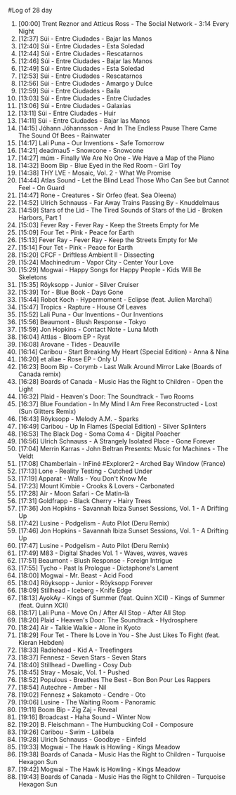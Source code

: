 #Log of 28 day

1. [00:00] Trent Reznor and Atticus Ross - The Social Network - 3:14 Every Night
1. [12:37] Súi - Entre Ciudades - Bajar las Manos
1. [12:40] Súi - Entre Ciudades - Esta Soledad
1. [12:44] Súi - Entre Ciudades - Rescatarnos
1. [12:46] Súi - Entre Ciudades - Bajar las Manos
1. [12:49] Súi - Entre Ciudades - Esta Soledad
1. [12:53] Súi - Entre Ciudades - Rescatarnos
1. [12:56] Súi - Entre Ciudades - Amargo y Dulce
1. [12:59] Súi - Entre Ciudades - Baila
1. [13:03] Súi - Entre Ciudades - Entre Ciudades
1. [13:06] Súi - Entre Ciudades - Galaxias
1. [13:11] Súi - Entre Ciudades - Huir
1. [14:11] Súi - Entre Ciudades - Bajar las Manos
1. [14:15] Jóhann Jóhannsson - And In The Endless Pause There Came The Sound Of Bees - Rainwater
1. [14:17] Lali Puna - Our Inventions - Safe Tomorrow
1. [14:21] deadmau5 - Snowcone - Snowcone
1. [14:27] múm - Finally We Are No One - We Have a Map of the Piano
1. [14:32] Boom Bip - Blue Eyed in the Red Room - Girl Toy
1. [14:38] THY LVE - Mosaic, Vol. 2 - What We Promise
1. [14:44] Atlas Sound - Let the Blind Lead Those Who Can See but Cannot Feel - On Guard
1. [14:47] Rone - Creatures - Sir Orfeo (feat. Sea Oleena)
1. [14:52] Ulrich Schnauss - Far Away Trains Passing By - Knuddelmaus
1. [14:59] Stars of the Lid - The Tired Sounds of Stars of the Lid - Broken Harbors, Part 1
1. [15:03] Fever Ray - Fever Ray - Keep the Streets Empty for Me
1. [15:09] Four Tet - Pink - Peace for Earth
1. [15:13] Fever Ray - Fever Ray - Keep the Streets Empty for Me
1. [15:14] Four Tet - Pink - Peace for Earth
1. [15:20] CFCF - Driftless Ambient II - Dissecting
1. [15:24] Machinedrum - Vapor City - Center Your Love
1. [15:29] Mogwai - Happy Songs for Happy People - Kids Will Be Skeletons
1. [15:35] Röyksopp - Junior - Silver Cruiser
1. [15:39] Tor - Blue Book - Days Gone
1. [15:44] Robot Koch - Hypermoment - Eclipse (feat. Julien Marchal)
1. [15:47] Tropics - Rapture - House Of Leaves
1. [15:52] Lali Puna - Our Inventions - Our Inventions
1. [15:56] Beaumont - Blush Response - Tokyo
1. [15:59] Jon Hopkins - Contact Note - Luna Moth
1. [16:04] Attlas - Bloom EP - Ryat
1. [16:08] Arovane - Tides - Deauville
1. [16:14] Caribou - Start Breaking My Heart (Special Edition) - Anna & Nina
1. [16:20] et aliae - Rose EP - Only U
1. [16:23] Boom Bip - Corymb - Last Walk Around Mirror Lake (Boards of Canada remix)
1. [16:28] Boards of Canada - Music Has the Right to Children - Open the Light
1. [16:32] Plaid - Heaven's Door: The Soundtrack - Two Rooms
1. [16:37] Blue Foundation - In My Mind I Am Free Reconstructed - Lost (Sun Glitters Remix)
1. [16:43] Röyksopp - Melody A.M. - Sparks
1. [16:49] Caribou - Up In Flames (Special Edition) - Silver Splinters
1. [16:53] The Black Dog - Soma Coma 4 - Digital Poacher
1. [16:56] Ulrich Schnauss - A Strangely Isolated Place - Gone Forever
1. [17:04] Merrin Karras - John Beltran Presents: Music for Machines - The Veldt
1. [17:08] Chamberlain - InFiné #Explorer2 - Arched Bay Window (France)
1. [17:13] Lone - Reality Testing - Cutched Under
1. [17:19] Apparat - Walls - You Don't Know Me
1. [17:23] Mount Kimbie - Crooks & Lovers - Carbonated
1. [17:28] Air - Moon Safari - Ce Matin-là
1. [17:31] Goldfrapp - Black Cherry - Hairy Trees
1. [17:36] Jon Hopkins - Savannah Ibiza Sunset Sessions, Vol. 1 - A Drifting Up
1. [17:42] Lusine - Podgelism - Auto Pilot (Deru Remix)
1. [17:46] Jon Hopkins - Savannah Ibiza Sunset Sessions, Vol. 1 - A Drifting Up
1. [17:47] Lusine - Podgelism - Auto Pilot (Deru Remix)
1. [17:49] M83 - Digital Shades Vol. 1 - Waves, waves, waves
1. [17:51] Beaumont - Blush Response - Foreign Intrigue
1. [17:55] Tycho - Past Is Prologue - Dictaphone's Lament
1. [18:00] Mogwai - Mr. Beast - Acid Food
1. [18:04] Röyksopp - Junior - Röyksopp Forever
1. [18:09] Stillhead - Iceberg - Knife Edge
1. [18:13] AyokAy - Kings of Summer (feat. Quinn XCII) - Kings of Summer (feat. Quinn XCII)
1. [18:17] Lali Puna - Move On / After All Stop - After All Stop
1. [18:20] Plaid - Heaven's Door: The Soundtrack - Hydrosphere
1. [18:24] Air - Talkie Walkie - Alone in Kyoto
1. [18:29] Four Tet - There Is Love in You - She Just Likes To Fight (feat. Kieran Hebden)
1. [18:33] Radiohead - Kid A - Treefingers
1. [18:37] Fennesz - Seven Stars - Seven Stars
1. [18:40] Stillhead - Dwelling - Cosy Dub
1. [18:45] Stray - Mosaic, Vol. 1 - Pushed
1. [18:52] Populous - Breathes The Best - Bon Bon Pour Les Rappers
1. [18:54] Autechre - Amber - Nil
1. [19:02] Fennesz + Sakamoto - Cendre - Oto
1. [19:06] Lusine - The Waiting Room - Panoramic
1. [19:11] Boom Bip - Zig Zaj - Reveal
1. [19:16] Broadcast - Haha Sound - Winter Now
1. [19:20] B. Fleischmann - The Humbucking Coil - Composure
1. [19:26] Caribou - Swim - Lalibela
1. [19:28] Ulrich Schnauss - Goodbye - Einfeld
1. [19:33] Mogwai - The Hawk is Howling - Kings Meadow
1. [19:38] Boards of Canada - Music Has the Right to Children - Turquoise Hexagon Sun
1. [19:42] Mogwai - The Hawk is Howling - Kings Meadow
1. [19:43] Boards of Canada - Music Has the Right to Children - Turquoise Hexagon Sun
